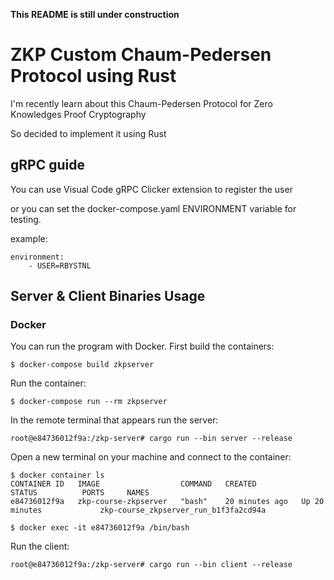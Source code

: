**This README is still under construction**

# ZKP Custom Chaum-Pedersen Protocol using Rust

I'm recently learn about this Chaum-Pedersen Protocol for Zero Knowledges Proof Cryptography

So decided to implement it using Rust

## gRPC guide

You can use Visual Code gRPC Clicker extension to register the user

or you can set the docker-compose.yaml ENVIRONMENT variable for testing.

example:

```
environment:
    - USER=RBYSTNL
```

## Server & Client Binaries Usage

### Docker

You can run the program with Docker. First build the containers:

```
$ docker-compose build zkpserver
```

Run the container:

```
$ docker-compose run --rm zkpserver
```

In the remote terminal that appears run the server:

```
root@e84736012f9a:/zkp-server# cargo run --bin server --release
```

Open a new terminal on your machine and connect to the container:

```
$ docker container ls
CONTAINER ID   IMAGE                  COMMAND   CREATED          STATUS          PORTS     NAMES
e84736012f9a   zkp-course-zkpserver   "bash"    20 minutes ago   Up 20 minutes             zkp-course_zkpserver_run_b1f3fa2cd94a

$ docker exec -it e84736012f9a /bin/bash
```

Run the client:

```
root@e84736012f9a:/zkp-server# cargo run --bin client --release
```

